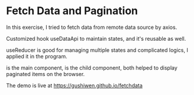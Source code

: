 # Fetch Data and Pagination

In this exercise, I tried to fetch data from remote data source by axios. <br />

Customized hook useDataApi to maintain states, and it's reusable as well. <br />

useReducer is good for managing multiple states and complicated logics, I applied it in the program. <br />

<App> is the main component, <Pagination> is the child component, both helped to display paginated items on the browser. <br />

The demo is live at https://gushiwen.github.io/fetchdata
